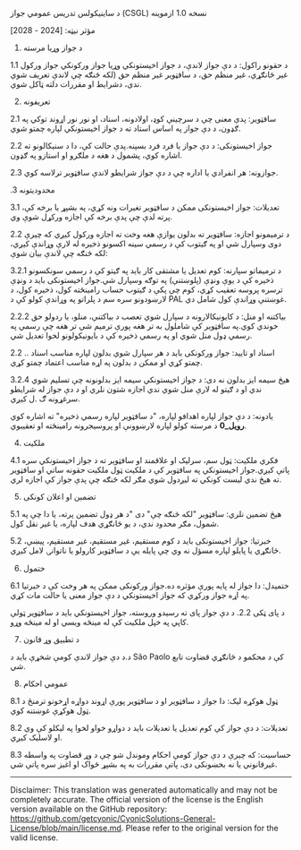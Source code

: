 د ساینیکولس تدریس عمومي جواز (CSGL)
نسخه 1.0 ازموینه

مؤثر نیټه: [2024 - 2028]

1. د جواز وړیا مرسته

1.1 د حقونو راکول: د دې جواز لاندې، د جواز اخیستونکي وړیا جواز ورکونکي جواز ورکول غیر ځانګړي، غیر منظم حق، د سافټویر غیر منظم حق (لکه څنګه چې لاندې تعریف شوي ندي، دشرایط او مقررات دلته ټاکل شوي.

2. تعریفونه

2.1 سافټویر: پدې معنی چې د سرچینې کوډ، اولادونه، اسناد، او نور نور اړوند توکي په ګډون، د دې جواز په اساس استاد ته د جواز اخیستونکي لپاره چمتو شوي.

2.2 جواز اخیستونکی: د دې جواز یا فرد فرد بسپنه.پدې حالت کې، دا د سنیکالونو ته اشاره کوي، پشمول د هغه د ملګرو او استازو په ګډون.

2.3 جوازونه: هر انفرادي یا اداره چې د دې جواز شرایطو لاندې سافټویر ترلاسه کوي.

.3 محدودیتونه

3.1 تعدیلات: جواز اخیستونکی ممکن د سافټویر تغیرات ونه کړي، په بشپړ یا برخه کې، پرته لدې چې پدې برخه کې اجازه ورکړل شوې وي.

2.2 د ترمیمونو اجازه: سافټویر ته بدلون یوازې هغه وخت ته اجازه ورکول کیږي که چیرې دوی وسپارل شي او په ګیتوب کې د رسمي سینه اکسونو ذخیره له لارې وړاندې کیږي، لکه څنګه چې لاندې بیان شوې:

3.2.1 د ترمیماتو سپارنه: کوم تعدیل یا مشتقی کار باید په ګیتو کې د رسمي سونکسونو ذخیره کې د یوې ونډې (پلوښتنې) په توګه وسپارل شي.جواز اخیستونکی باید د ونډې ترسره پروسه تعقیب کړي، کوم چې پکې د ګیتوب حساب رامینځته کول، ذخیره کول، د لارښودونو سره سم د پلراتو په وړاندې کولو کې د PAL غوښتنې وړاندې کول شامل دي.

2.2.2 بیاکتنه او منل: د کایونیکالارونه د سپارل شوي تعصب د بیاکتنې، منلو، یا ردولو حق خوندي کوي.په سافټویر کې شاملول به تر هغه پورې ترمیم شي تر هغه چې رسمي په رسمي ډول منل شوي او په رسمي ذخیره کې د بایونیکولونو لخوا تعدیل شي.

2.2 .. اسناد او تایید: جواز ورکونکی باید د هر سپارل شوي بدلون لپاره مناسب اسناد چمتو کړي او ممکن د بدلون په اړه مناسب اعتماد چمتو کړي.

3.2.4 هیڅ سیمه ایز بدلون نه دی: د جواز اخیستونکي سیمه ایز بدلونونه چې تسلیم شوي ندي او د ګیتو له لارې منل شوي ندي اجازه شتون نلري او د دې جواز له شرایطو سرغړونه ګ .ل کیږي.

یادونه: د دې جواز لپاره اهدافو لپاره، "د سافټویر لپاره رسمي ذخیره" ته اشاره کوي __رویل_0__ د مرسته کولو لپاره لارښوونې او پروسیجرونه رامینځته او تعقیبوي.

4. ملکیت

4.1 فکري ملکیت: ټول سم، سرلیک او علاقمند او سافټویر ته د جواز اخیستونکي سره پاتې کیږي.جواز اخیستونکي په سافټویر کې د ملکیت ټول ملکیت حقونه ساتي او سافټویر ته هیڅ ندي لیست کونکي ته لیږدول شوي مګر لکه څنګه چې پدې جواز کې اجازه لري.

5. تضمین او اعلان کونکی

5.1 هیڅ تضمین نلري: سافټویر "لکه څنګه چې" دی "د هر ډول تضمین پرته، یا دا چې په شمول، مګر محدود ندي، د یو ځانګړي هدف لپاره، یا غیر نقل کول.

5.2 خبرتیا: جواز اخیستونکی باید د کوم مستقیم، غیر مستقیم، غیر مستقیم، پیښې، ځانګړي یا پایلو لپاره مسؤل نه وي چې پایله یې د سافټویر کارولو یا ناتوانۍ لامل کیږي.

6. ختمول

6.1 ختمیدل: دا جواز له پایه پورې مؤثره ده.جواز ورکونکی ممکن په هر وخت کې د خبرتیا په اړه جواز ورکړي که جواز اخیستونکي د دې جواز معنی یا حالت مات کړي.

د پای ټکی 2.2. د دې جواز پای ته رسیدو وروسته، جواز اخیستونکي باید د سافټویر ټولې کاپي په خپل ملکیت کې له مینځه ویسي او له مینځه وړو.

7. د تطبیق وړ قانون

د.د دې جواز لاندې کومې شخړې باید د São Paolo کې د محکمو د ځانګړي قضاوت تابع شي.

8. عمومي احکام

8.1 ټول هوکړه لیک: دا جواز د سافټویر او د سافټویر پورې اړوند دواړه اړخونو ترمنځ د ټول هوکړې غوښتنه کوي.

8.2 تعدیلات: د دې جواز کې کوم تعدیل یا تعدیلات باید د دواړو خواو لخوا په لیکلو کې وي او لاسلیک کیږي.

8.3 حساسیت: که چیرې د دې جواز کومې احکام وموندل شو چې د وړ قضاوت په واسطه غیرقانوني یا نه بخښونکی دی، پاتې مقررات به په بشپړ ځواک او اغیز سره پاتې شي.

---
Disclaimer: This translation was generated automatically and may not be completely accurate. The official version of the license is the English version available on the GitHub repository: https://github.com/getcyonic/CyonicSolutions-General-License/blob/main/license.md. Please refer to the original version for the valid license.
